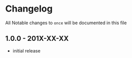 # Changelog

All Notable changes to `once` will be documented in this file

## 1.0.0 - 201X-XX-XX

- initial release
